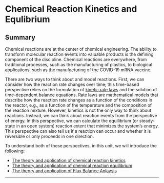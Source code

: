 # Chemical Reaction Kinetics and Equlibrium

## Summary
Chemical reactions are at the center of chemical engineering. The ability to transform molecular reaction events into valuable products is the defining component of the discipline. Chemical reactions are everywhere, from traditional processes, such as the manufacturing of plastics, to biological applications, such as the manufacturing of the COVID-19 mRNA vaccine. 

There are two ways to think about and model reactions. First, we can consider how the reaction rate changes over time; this time-based perspective relies on the formulation of [kinetic rate laws](https://en.wikipedia.org/wiki/Rate_equation) and the solution of time-dependent balance equations. Rate laws are mathematical models that describe how the reaction rate changes as a function of the conditions in the reactor, e.g., as a function of the temperature and the composition of the reaction mixture. However, kinetics is not the only way to think about reactions. Instead, we can think about reaction events from the perspective of energy. In this perspective, we can calculate the equilibrium (or steady-state in an open system) reaction extent that minimizes the system’s energy. This perspective can also tell us if a reaction can occur and whether it is reversible or only proceeds in one direction. 

To understand both of these perspectives, in this unit, we will introduce the following:
* [The theory and application of chemical reaction kinetics](./chemical-kinetics.md)
* [The theory and application of chemical reaction equilibrium](./chemical-equilibrium.md)
* [The theory and application of Flux Balance Anlaysis](./flux-balance-analysis.md)

---